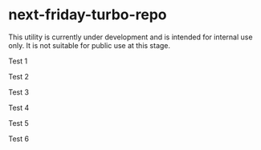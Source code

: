 # next-friday-turbo-repo

This utility is currently under development and is intended for internal use only. It is not suitable for public use at this stage.

Test 1

Test 2

Test 3

Test 4

Test 5

Test 6
